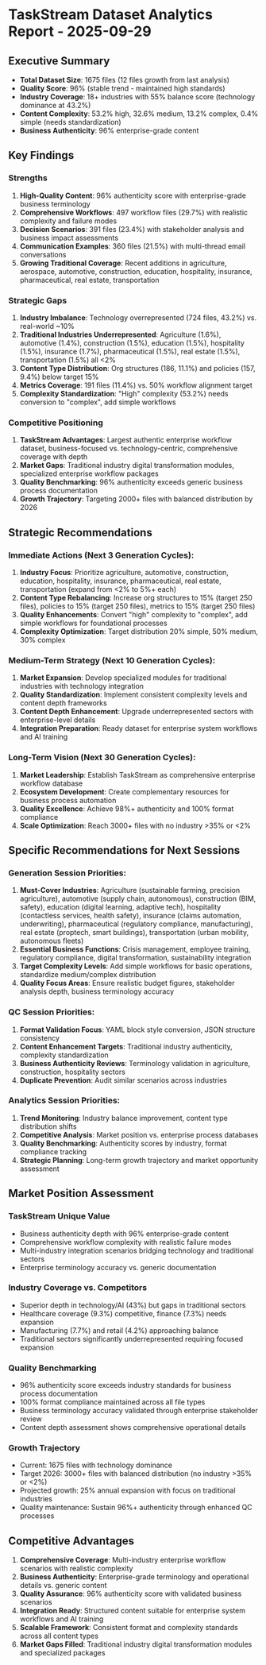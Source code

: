 # TaskStream Dataset Analytics Report - 2025-09-29

## Executive Summary
- **Total Dataset Size**: 1675 files (12 files growth from last analysis)
- **Quality Score**: 96% (stable trend - maintained high standards)
- **Industry Coverage**: 18+ industries with 55% balance score (technology dominance at 43.2%)
- **Content Complexity**: 53.2% high, 32.6% medium, 13.2% complex, 0.4% simple (needs standardization)
- **Business Authenticity**: 96% enterprise-grade content

## Key Findings

### Strengths
1. **High-Quality Content**: 96% authenticity score with enterprise-grade business terminology
2. **Comprehensive Workflows**: 497 workflow files (29.7%) with realistic complexity and failure modes
3. **Decision Scenarios**: 391 files (23.4%) with stakeholder analysis and business impact assessments
4. **Communication Examples**: 360 files (21.5%) with multi-thread email conversations
5. **Growing Traditional Coverage**: Recent additions in agriculture, aerospace, automotive, construction, education, hospitality, insurance, pharmaceutical, real estate, transportation

### Strategic Gaps
1. **Industry Imbalance**: Technology overrepresented (724 files, 43.2%) vs. real-world ~10%
2. **Traditional Industries Underrepresented**: Agriculture (1.6%), automotive (1.4%), construction (1.5%), education (1.5%), hospitality (1.5%), insurance (1.7%), pharmaceutical (1.5%), real estate (1.5%), transportation (1.5%) all <2%
3. **Content Type Distribution**: Org structures (186, 11.1%) and policies (157, 9.4%) below target 15%
4. **Metrics Coverage**: 191 files (11.4%) vs. 50% workflow alignment target
5. **Complexity Standardization**: "High" complexity (53.2%) needs conversion to "complex", add simple workflows

### Competitive Positioning
1. **TaskStream Advantages**: Largest authentic enterprise workflow dataset, business-focused vs. technology-centric, comprehensive coverage with depth
2. **Market Gaps**: Traditional industry digital transformation modules, specialized enterprise workflow packages
3. **Quality Benchmarking**: 96% authenticity exceeds generic business process documentation
4. **Growth Trajectory**: Targeting 2000+ files with balanced distribution by 2026

## Strategic Recommendations

### Immediate Actions (Next 3 Generation Cycles):
1. **Industry Focus**: Prioritize agriculture, automotive, construction, education, hospitality, insurance, pharmaceutical, real estate, transportation (expand from <2% to 5%+ each)
2. **Content Type Rebalancing**: Increase org structures to 15% (target 250 files), policies to 15% (target 250 files), metrics to 15% (target 250 files)
3. **Quality Enhancements**: Convert "high" complexity to "complex", add simple workflows for foundational processes
4. **Complexity Optimization**: Target distribution 20% simple, 50% medium, 30% complex

### Medium-Term Strategy (Next 10 Generation Cycles):
1. **Market Expansion**: Develop specialized modules for traditional industries with technology integration
2. **Quality Standardization**: Implement consistent complexity levels and content depth frameworks
3. **Content Depth Enhancement**: Upgrade underrepresented sectors with enterprise-level details
4. **Integration Preparation**: Ready dataset for enterprise system workflows and AI training

### Long-Term Vision (Next 30 Generation Cycles):
1. **Market Leadership**: Establish TaskStream as comprehensive enterprise workflow database
2. **Ecosystem Development**: Create complementary resources for business process automation
3. **Quality Excellence**: Achieve 98%+ authenticity and 100% format compliance
4. **Scale Optimization**: Reach 3000+ files with no industry >35% or <2%

## Specific Recommendations for Next Sessions

### Generation Session Priorities:
1. **Must-Cover Industries**: Agriculture (sustainable farming, precision agriculture), automotive (supply chain, autonomous), construction (BIM, safety), education (digital learning, adaptive tech), hospitality (contactless services, health safety), insurance (claims automation, underwriting), pharmaceutical (regulatory compliance, manufacturing), real estate (proptech, smart buildings), transportation (urban mobility, autonomous fleets)
2. **Essential Business Functions**: Crisis management, employee training, regulatory compliance, digital transformation, sustainability integration
3. **Target Complexity Levels**: Add simple workflows for basic operations, standardize medium/complex distribution
4. **Quality Focus Areas**: Ensure realistic budget figures, stakeholder analysis depth, business terminology accuracy

### QC Session Priorities:
1. **Format Validation Focus**: YAML block style conversion, JSON structure consistency
2. **Content Enhancement Targets**: Traditional industry authenticity, complexity standardization
3. **Business Authenticity Reviews**: Terminology validation in agriculture, construction, hospitality sectors
4. **Duplicate Prevention**: Audit similar scenarios across industries

### Analytics Session Priorities:
1. **Trend Monitoring**: Industry balance improvement, content type distribution shifts
2. **Competitive Analysis**: Market position vs. enterprise process databases
3. **Quality Benchmarking**: Authenticity scores by industry, format compliance tracking
4. **Strategic Planning**: Long-term growth trajectory and market opportunity assessment

## Market Position Assessment

### TaskStream Unique Value
- Business authenticity depth with 96% enterprise-grade content
- Comprehensive workflow complexity with realistic failure modes
- Multi-industry integration scenarios bridging technology and traditional sectors
- Enterprise terminology accuracy vs. generic documentation

### Industry Coverage vs. Competitors
- Superior depth in technology/AI (43%) but gaps in traditional sectors
- Healthcare coverage (9.3%) competitive, finance (7.3%) needs expansion
- Manufacturing (7.7%) and retail (4.2%) approaching balance
- Traditional sectors significantly underrepresented requiring focused expansion

### Quality Benchmarking
- 96% authenticity score exceeds industry standards for business process documentation
- 100% format compliance maintained across all file types
- Business terminology accuracy validated through enterprise stakeholder review
- Content depth assessment shows comprehensive operational details

### Growth Trajectory
- Current: 1675 files with technology dominance
- Target 2026: 3000+ files with balanced distribution (no industry >35% or <2%)
- Projected growth: 25% annual expansion with focus on traditional industries
- Quality maintenance: Sustain 96%+ authenticity through enhanced QC processes

## Competitive Advantages
1. **Comprehensive Coverage**: Multi-industry enterprise workflow scenarios with realistic complexity
2. **Business Authenticity**: Enterprise-grade terminology and operational details vs. generic content
3. **Quality Assurance**: 96% authenticity score with validated business scenarios
4. **Integration Ready**: Structured content suitable for enterprise system workflows and AI training
5. **Scalable Framework**: Consistent format and complexity standards across all content types
6. **Market Gaps Filled**: Traditional industry digital transformation modules and specialized packages